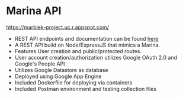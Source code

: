 # Marina API
https://marblek-project.uc.r.appspot.com/

- REST API endpoints and documentation can be found [here](./marblek-project.pdf)
- A REST API build on Node/ExpressJS that mimics a Marina. 
- Features User creation and public/protected routes.
- User account creation/authorization utilizes Google OAuth 2.0 and Google's People API
- Utilizes Google Datastore as database
- Deployed using Google App Engine
- Included Dockerfile for deploying via containers
- Included Postman environment and testing collection files
